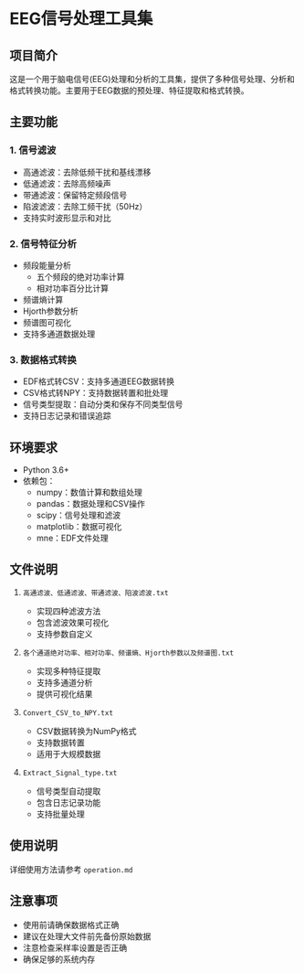 # EEG信号处理工具集

## 项目简介
这是一个用于脑电信号(EEG)处理和分析的工具集，提供了多种信号处理、分析和格式转换功能。主要用于EEG数据的预处理、特征提取和格式转换。

## 主要功能

### 1. 信号滤波
- 高通滤波：去除低频干扰和基线漂移
- 低通滤波：去除高频噪声
- 带通滤波：保留特定频段信号
- 陷波滤波：去除工频干扰（50Hz）
- 支持实时波形显示和对比

### 2. 信号特征分析
- 频段能量分析
  - 五个频段的绝对功率计算
  - 相对功率百分比计算
- 频谱熵计算
- Hjorth参数分析
- 频谱图可视化
- 支持多通道数据处理

### 3. 数据格式转换
- EDF格式转CSV：支持多通道EEG数据转换
- CSV格式转NPY：支持数据转置和批处理
- 信号类型提取：自动分类和保存不同类型信号
- 支持日志记录和错误追踪

## 环境要求
- Python 3.6+
- 依赖包：
  - numpy：数值计算和数组处理
  - pandas：数据处理和CSV操作
  - scipy：信号处理和滤波
  - matplotlib：数据可视化
  - mne：EDF文件处理

## 文件说明
1. `高通滤波、低通滤波、带通滤波、陷波滤波.txt`
   - 实现四种滤波方法
   - 包含滤波效果可视化
   - 支持参数自定义

2. `各个通道绝对功率、相对功率、频谱熵、Hjorth参数以及频谱图.txt`
   - 实现多种特征提取
   - 支持多通道分析
   - 提供可视化结果

3. `Convert_CSV_to_NPY.txt`
   - CSV数据转换为NumPy格式
   - 支持数据转置
   - 适用于大规模数据

4. `Extract_Signal_type.txt`
   - 信号类型自动提取
   - 包含日志记录功能
   - 支持批量处理

## 使用说明
详细使用方法请参考 `operation.md`

## 注意事项
- 使用前请确保数据格式正确
- 建议在处理大文件前先备份原始数据
- 注意检查采样率设置是否正确
- 确保足够的系统内存
